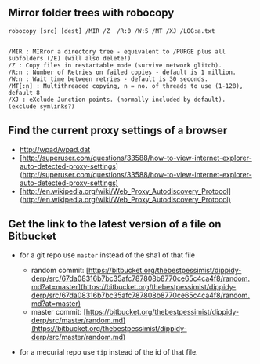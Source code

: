 ## Mirror folder trees with robocopy

````
robocopy [src] [dest] /MIR /Z  /R:0 /W:5 /MT /XJ /LOG:a.txt


/MIR : MIRror a directory tree - equivalent to /PURGE plus all subfolders (/E) (will also delete!)
/Z : Copy files in restartable mode (survive network glitch).
/R:n : Number of Retries on failed copies - default is 1 million.
/W:n : Wait time between retries - default is 30 seconds.
/MT[:n] : Multithreaded copying, n = no. of threads to use (1-128), default 8
/XJ : eXclude Junction points. (normally included by default). (exclude symlinks?)

````


## Find the current proxy settings of a browser

- [http://wpad/wpad.dat](http://wpad/wpad.dat)
- [http://superuser.com/questions/33588/how-to-view-internet-explorer-auto-detected-proxy-settings](http://superuser.com/questions/33588/how-to-view-internet-explorer-auto-detected-proxy-settings)
- [http://en.wikipedia.org/wiki/Web_Proxy_Autodiscovery_Protocol](http://en.wikipedia.org/wiki/Web_Proxy_Autodiscovery_Protocol)


## Get the link to the latest version of a file on Bitbucket

- for a git repo use `master` instead of the sha1 of that file
	- random commit: [https://bitbucket.org/thebestpessimist/dippidy-derp/src/67da08316b7bc35afc787808b8770ce65c4ca4f8/random.md?at=master](https://bitbucket.org/thebestpessimist/dippidy-derp/src/67da08316b7bc35afc787808b8770ce65c4ca4f8/random.md?at=master)
	- master commit: [https://bitbucket.org/thebestpessimist/dippidy-derp/src/master/random.md](https://bitbucket.org/thebestpessimist/dippidy-derp/src/master/random.md)
	
- for a mecurial repo use `tip` instead of the id of that file.
